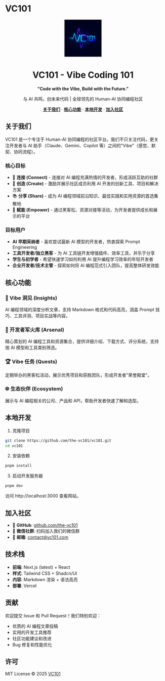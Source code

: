 # VC101

<div align="center">
  <img src="./public/logo.png" alt="VC101 Logo" width="120" height="120" />
</div>

<h1 align="center">VC101 - Vibe Coding 101</h1>

<p align="center">
  <strong>"Code with the Vibe, Build with the Future."</strong>
</p>

<p align="center">
  与 AI 共鸣，创未来代码 | 全球领先的 Human-AI 协同编程社区
</p>

<p align="center">
  <a href="#关于我们"><strong>关于我们</strong></a> ·
  <a href="#核心功能"><strong>核心功能</strong></a> ·
  <a href="#本地开发"><strong>本地开发</strong></a> ·
  <a href="#加入社区"><strong>加入社区</strong></a>
</p>

## 关于我们

VC101 是一个专注于 Human-AI 协同编程的社区平台。我们不只关注代码，更关注开发者与 AI 助手（Claude、Gemini、Copilot 等）之间的"Vibe"（感觉、默契、协同流程）。

### 核心目标

- 🔗 **连接 (Connect)** - 连接对 AI 编程充满热情的开发者，形成活跃互助的社群
- 🚀 **创造 (Create)** - 激励并展示社区成员利用 AI 开发的创新工具、项目和解决方案  
- 📚 **分享 (Share)** - 成为 AI 编程领域前沿知识、最佳实践和实用资源的首选集散地
- 💪 **赋能 (Empower)** - 通过黑客松、资源对接等活动，为开发者提供成长和展示的平台

### 目标用户

- **AI 早期采纳者** - 喜欢尝试最新 AI 模型的开发者，热衷探索 Prompt Engineering
- **工具开发者/独立黑客** - 为 AI 工具链开发增强插件、效率工具，并乐于分享
- **学生与初学者** - 希望快速学习如何利用 AI 提升编程学习效率的年轻开发者
- **企业开发者/技术主管** - 探索如何将 AI 编程范式引入团队，提高整体研发效能

## 核心功能

### 🧠 Vibe 洞见 (Insights)
AI 编程领域的深度分析文章，支持 Markdown 格式和代码高亮，涵盖 Prompt 技巧、工具评测、项目实战等内容。

### 🔧 开发者军火库 (Arsenal)  
精心策划的 AI 编程工具和资源集合，提供详细介绍、下载方式、评分系统，支持按 AI 模型和工具类别筛选。

### 🏆 Vibe 任务 (Quests)
定期举办的黑客松活动，展示优秀项目和获胜团队，形成开发者"荣誉殿堂"。

### 🌐 生态伙伴 (Ecosystem)
展示与 AI 编程相关的公司、产品和 API，帮助开发者快速了解和选型。

## 本地开发

1. 克隆项目
```bash
git clone https://github.com/the-vc101/vc101.git
cd vc101
```

2. 安装依赖
```bash
pnpm install
```

3. 启动开发服务器
```bash
pnpm dev
```

访问 http://localhost:3000 查看网站。

## 加入社区

- 🔗 **GitHub**: [github.com/the-vc101](https://github.com/the-vc101)
- 💬 **微信社群**: 扫码加入我们的微信群
- 📧 **邮箱**: contact@vc101.com

## 技术栈

- **前端**: Next.js (latest) + React
- **样式**: Tailwind CSS + Shadcn/UI  
- **内容**: Markdown 渲染 + 语法高亮
- **部署**: Vercel

## 贡献

欢迎提交 Issue 和 Pull Request！我们特别欢迎：

- 优质的 AI 编程文章投稿
- 实用的开发工具推荐
- 社区功能建议和改进
- Bug 修复和性能优化

## 许可

MIT License © 2025 [VC101](https://github.com/the-vc101)
